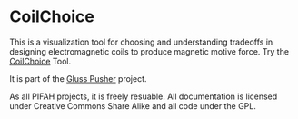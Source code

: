 # CoilChoice

This is a visualization tool for choosing and understanding tradeoffs in designing electromagnetic coils to produce magnetic motive force. Try the [CoilChoice](http://pifah.github.io/CoilChoice/) Tool.

It is part of the [Gluss Pusher](http://pifah.github.io/Gluss-Pusher/) project.

As all PIFAH projects, it is freely resuable. All documentation is licensed under Creative Commons Share Alike and all code under the GPL.
